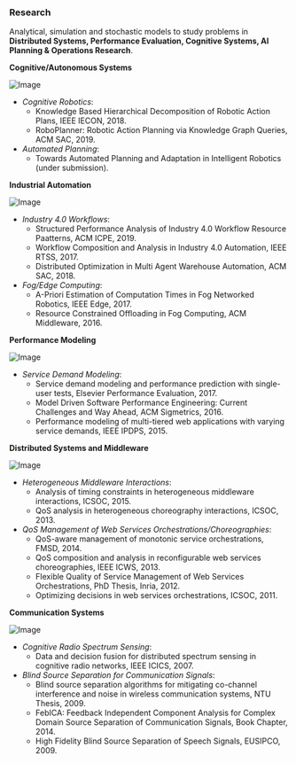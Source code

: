 ### Research

Analytical, simulation and stochastic models to study problems in **Distributed Systems, Performance Evaluation, Cognitive Systems, AI Planning & Operations Research**.
 
 
**Cognitive/Autonomous Systems**

![Image](https://ajaykattepur.github.io/ajaykattepur/hierarchy.png)
 
- _Cognitive Robotics_: 
  - Knowledge Based Hierarchical Decomposition of Robotic Action Plans, IEEE IECON, 2018. 
  - RoboPlanner: Robotic Action Planning via Knowledge Graph Queries, ACM SAC, 2019.
- _Automated Planning_: 
  - Towards Automated Planning and Adaptation in Intelligent Robotics (under submission). 
 
 
**Industrial Automation**

 ![Image](https://ajaykattepur.github.io/ajaykattepur/fog.png)
 
- _Industry 4.0 Workflows_: 
  - Structured Performance Analysis of Industry 4.0 Workflow Resource Paatterns, ACM ICPE, 2019. 
  - Workflow Composition and Analysis in Industry 4.0 Automation, IEEE RTSS, 2017. 
  - Distributed Optimization in Multi Agent Warehouse Automation, ACM SAC, 2018.
- _Fog/Edge Computing_: 
  - A-Priori Estimation of Computation Times in Fog Networked Robotics, IEEE Edge, 2017. 
  - Resource Constrained Offloading in Fog Computing, ACM Middleware, 2016. 


**Performance Modeling**

![Image](https://ajaykattepur.github.io/ajaykattepur/performance.png)
  
- _Service Demand Modeling_: 
  - Service demand modeling and performance prediction with single-user tests, Elsevier Performance Evaluation, 2017. 
  - Model Driven Software Performance Engineering: Current Challenges and Way Ahead, ACM Sigmetrics, 2016. 
  - Performance modeling of multi-tiered web applications with varying service demands, IEEE IPDPS, 2015.


**Distributed Systems and Middleware**

![Image](https://ajaykattepur.github.io/ajaykattepur/automata.png)
 
- _Heterogeneous Middleware Interactions_: 
  - Analysis of timing constraints in heterogeneous middleware interactions, ICSOC, 2015. 
  - QoS analysis in heterogeneous choreography interactions, ICSOC, 2013. 
- _QoS Management of Web Services Orchestrations/Choreographies_: 
  - QoS-aware management of monotonic service orchestrations, FMSD, 2014. 
  - QoS composition and analysis in reconfigurable web services choreographies, IEEE ICWS, 2013. 
  - Flexible Quality of Service Management of Web Services Orchestrations, PhD Thesis, Inria, 2012. 
  - Optimizing decisions in web services orchestrations, ICSOC, 2011.


**Communication Systems**

![Image](https://ajaykattepur.github.io/ajaykattepur/comms.png)

- _Cognitive Radio Spectrum Sensing_: 
  - Data and decision fusion for distributed spectrum sensing in cognitive radio networks, IEEE ICICS, 2007.
- _Blind Source Separation for Communication Signals_: 
  - Blind source separation algorithms for mitigating co-channel interference and noise in wireless communication systems, NTU Thesis, 2009. 
  - FebICA: Feedback Independent Component Analysis for Complex Domain Source Separation of Communication Signals, Book Chapter, 2014. 
  - High Fidelity Blind Source Separation of Speech Signals, EUSIPCO, 2009.

